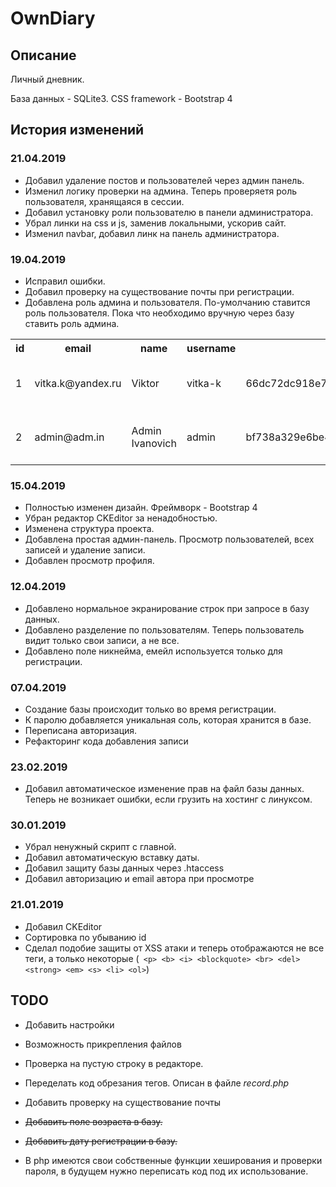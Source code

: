 # OwnDiary

## Описание

Личный дневник.

База данных - SQLite3.
CSS framework - Bootstrap 4

## История изменений

### 21.04.2019

* Добавил удаление постов и пользователей через админ панель.
* Изменил логику проверки на админа. Теперь проверяетя роль пользователя, хранящаяся в сессии.
* Добавил установку роли пользователю в панели администратора.
* Убрал линки на css и js, заменив локальными, ускорив сайт.
* Изменил navbar, добавил линк на панель администратора.

### 19.04.2019

* Исправил ошибки.
* Добавил проверку на существование почты при регистрации.
* Добавлена роль админа и пользователя. По-умолчанию ставится роль пользователя. Пока что необходимо вручную через базу ставить роль админа.

<table><tr><th>id</th><th>email</th><th>name</th><th>username</th><th>password</th><th>salt</th><th>regdate</th><th>birthday</th><th>role</th><tr><tr><td>1</td><td>vitka.k@yandex.ru</td><td>Viktor</td><td>vitka-k</td><td>66dc72dc918e78efd0f8d3df8a48c7e83cbe7c90</td><td>RF3uBmBdMY</td><td>April 20, 2019, 00:56</td><td>1337-10-10</td><td>user</td></tr><tr><td>2</td><td>admin@adm.in</td><td>Admin Ivanovich</td><td>admin</td><td>bf738a329e6be4e34d0508a6347c5b805c746876</td><td>GlXqLKrIcW</td><td>April 20, 2019, 18:20</td><td>2011-08-19</td><td>admin</td></tr></table>

### 15.04.2019

* Полностью изменен дизайн. Фреймворк - Bootstrap 4
* Убран редактор CKEditor за ненадобностью.
* Изменена структура проекта.
* Добавлена простая админ-панель. Просмотр пользователей, всех записей и удаление записи.
* Добавлен просмотр профиля.

### 12.04.2019

* Добавлено нормальное экранирование строк при запросе в базу данных.
* Добавлено разделение по пользователям. Теперь пользователь видит только свои записи, а не все.
* Добавлено поле никнейма, емейл используется только для регистрации.

### 07.04.2019

* Создание базы происходит только во время регистрации.
* К паролю добавляется уникальная соль, которая хранится в базе.
* Переписана авторизация.
* Рефакторинг кода добавления записи

### 23.02.2019

* Добавил автоматическое изменение прав на файл базы данных. Теперь не возникает ошибки, если грузить на хостинг с линуксом.

### 30.01.2019

* Убрал ненужный скрипт с главной.
* Добавил автоматическую вставку даты. 
* Добавил защиту базы данных через .htaccess
* Добавил авторизацию и email автора при просмотре

### 21.01.2019

* Добавил CKEditor
* Сортировка по убыванию id
* Сделал подобие защиты от XSS атаки и теперь отображаются не все теги, а только некоторые
(` <p> <b> <i> <blockquote> <br> <del> <strong> <em> <s> <li> <ol>`)

## TODO

* Добавить настройки 
* Возможность прикрепления файлов 
* Проверка на пустую строку в редакторе.
* Переделать код обрезания тегов. Описан в файле *record.php*
* Добавить проверку на существование почты
* ~~Добавить поле возраста в базу.~~
* ~~Добавить дату регистрации в базу.~~

* В php имеются свои собственные функции хеширования и проверки пароля, в будущем нужно переписать код под их использование.